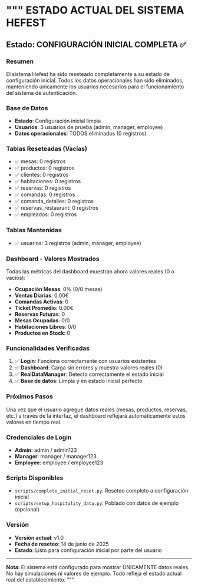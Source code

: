 """
ESTADO ACTUAL DEL SISTEMA HEFEST
================================

## Estado: CONFIGURACIÓN INICIAL COMPLETA ✅

### Resumen
El sistema Hefest ha sido reseteado completamente a su estado de configuración inicial.
Todos los datos operacionales han sido eliminados, manteniendo únicamente los usuarios
necesarios para el funcionamiento del sistema de autenticación.

### Base de Datos
- **Estado**: Configuración inicial limpia
- **Usuarios**: 3 usuarios de prueba (admin, manager, employee)
- **Datos operacionales**: TODOS eliminados (0 registros)

### Tablas Reseteadas (Vacías)
- ✅ mesas: 0 registros
- ✅ productos: 0 registros  
- ✅ clientes: 0 registros
- ✅ habitaciones: 0 registros
- ✅ reservas: 0 registros
- ✅ comandas: 0 registros
- ✅ comanda_detalles: 0 registros
- ✅ reservas_restaurant: 0 registros
- ✅ empleados: 0 registros

### Tablas Mantenidas
- ✅ usuarios: 3 registros (admin, manager, employee)

### Dashboard - Valores Mostrados
Todas las métricas del dashboard muestran ahora valores reales (0 o vacíos):

- **Ocupación Mesas**: 0% (0/0 mesas)
- **Ventas Diarias**: 0.00€
- **Comandas Activas**: 0
- **Ticket Promedio**: 0.00€
- **Reservas Futuras**: 0
- **Mesas Ocupadas**: 0/0
- **Habitaciones Libres**: 0/0
- **Productos en Stock**: 0

### Funcionalidades Verificadas
1. ✅ **Login**: Funciona correctamente con usuarios existentes
2. ✅ **Dashboard**: Carga sin errores y muestra valores reales (0)
3. ✅ **RealDataManager**: Detecta correctamente el estado inicial
4. ✅ **Base de datos**: Limpia y en estado inicial perfecto

### Próximos Pasos
Una vez que el usuario agregue datos reales (mesas, productos, reservas, etc.)
a través de la interfaz, el dashboard reflejará automáticamente estos valores
en tiempo real.

### Credenciales de Login
- **Admin**: admin / admin123
- **Manager**: manager / manager123  
- **Employee**: employee / employee123

### Scripts Disponibles
- `scripts/complete_initial_reset.py`: Reseteo completo a configuración inicial
- `scripts/setup_hospitality_data.py`: Poblado con datos de ejemplo (opcional)

### Versión
- **Versión actual**: v1.0
- **Fecha de reseteo**: 14 de junio de 2025
- **Estado**: Listo para configuración inicial por parte del usuario

---
**Nota**: El sistema está configurado para mostrar ÚNICAMENTE datos reales.
No hay simulaciones ni valores de ejemplo. Todo refleja el estado actual
real del establecimiento.
"""
